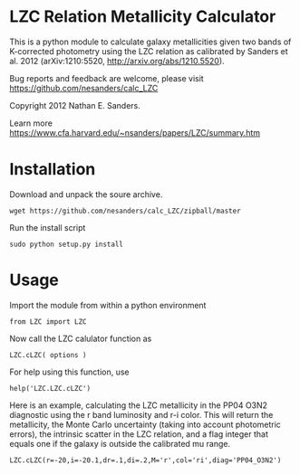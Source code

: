 LZC Relation Metallicity Calculator
===================================

This is a python module to calculate galaxy metallicities given two bands of K-corrected photometry using the LZC relation as calibrated by Sanders et al. 2012 (arXiv:1210:5520, http://arxiv.org/abs/1210.5520).

Bug reports and feedback are welcome, please visit https://github.com/nesanders/calc_LZC

Copyright 2012 Nathan E. Sanders.

Learn more https://www.cfa.harvard.edu/~nsanders/papers/LZC/summary.htm

Installation
============

Download and unpack the soure archive.

    wget https://github.com/nesanders/calc_LZC/zipball/master

Run the install script

    sudo python setup.py install

Usage
=====

Import the module from within a python environment

    from LZC import LZC

Now call the LZC calulator function as

    LZC.cLZC( options )

For help using this function, use

    help('LZC.LZC.cLZC')

Here is an example, calculating the LZC metallicity in the PP04 O3N2 diagnostic using the r band luminosity and r-i color.  This will return the metallicity, the Monte Carlo uncertainty (taking into account photometric errors), the intrinsic scatter in the LZC relation, and a flag integer that equals one if the galaxy is outside the calibrated mu range.

    LZC.cLZC(r=-20,i=-20.1,dr=.1,di=.2,M='r',col='ri',diag='PP04_O3N2')

